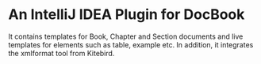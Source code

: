 An IntelliJ IDEA Plugin for DocBook
===================================

It contains templates for Book, Chapter and Section documents and live templates for elements such as table, example etc.
In addition, it integrates the xmlformat tool from Kitebird.